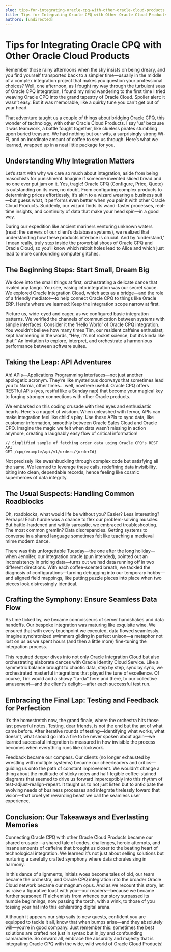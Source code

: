 ```yaml
---
slug: tips-for-integrating-oracle-cpq-with-other-oracle-cloud-products
title: Tips for Integrating Oracle CPQ with Other Oracle Cloud Products
authors: [undirected]
---
```



# Tips for Integrating Oracle CPQ with Other Oracle Cloud Products

Remember those rainy afternoons when the sky insists on being dreary, and you find yourself transported back to a simpler time—usually in the middle of a complex integration project that makes you question your professional choices? Well, one afternoon, as I fought my way through the turbulent seas of Oracle CPQ integration, I found my mind wandering to the first time I tried weaving Oracle CPQ into the grand tapestry of Oracle Cloud. Spoiler alert: it wasn’t easy. But it was memorable, like a quirky tune you can't get out of your head.

That adventure taught us a couple of things about bridging Oracle CPQ, this wonder of technology, with other Oracle Cloud Products. I say 'us' because it was teamwork, a battle fought together, like clueless pirates stumbling upon buried treasure. We had nothing but our wits, a surprisingly strong Wi-Fi, and an inordinate amount of coffee to see us through. Here’s what we learned, wrapped up in a neat little package for you.

## Understanding Why Integration Matters

Let’s start with why we care so much about integration, aside from being masochists for punishment. Imagine if someone invented sliced bread and no one ever put jam on it. Yes, tragic! Oracle CPQ (Configure, Price, Quote) is outstanding on its own, no doubt. From configuring complex products to determining prices effortlessly, it’s akin to a wizard wearing a business suit—but guess what, it performs even better when you pair it with other Oracle Cloud Products. Suddenly, our wizard finds its wand: faster processes, real-time insights, and continuity of data that make your head spin—in a good way.

During our expedition like ancient mariners venturing unknown waters (read: the servers of our client’s database systems), we realized that understanding how these products interlace is crucial. And by 'understand,' I mean really, truly step inside the proverbial shoes of Oracle CPQ and Oracle Cloud, so you’ll know which rabbit holes lead to Alice and which just lead to more confounding computer glitches.

## The Beginning Steps: Start Small, Dream Big

We dove into the small things at first, orchestrating a delicate dance that rivaled any tango. You see, easing into integration was our secret sauce. We explored Oracle Integration Cloud, which acts as a bridge—and the role of a friendly mediator—to help connect Oracle CPQ to things like Oracle ERP. Here's where we learned: Keep the integration scope narrow at first.

Picture us, wide-eyed and eager, as we configured basic integration patterns. We verified the channels of communication between systems with simple interfaces. Consider it the 'Hello World' of Oracle CPQ integration. You wouldn't believe how many times Tim, our resident caffeine enthusiast, kept hammering in the words, “Hey, it’s not rocket science, but it’s kinda like that!” An invitation to explore, interpret, and orchestrate a harmonious performance between software suites.

## Taking the Leap: API Adventures

Ah! APIs—Applications Programming Interfaces—not just another apologetic acronym. They’re like mysterious doorways that sometimes lead you to Narnia, other times... well, nowhere useful. Oracle CPQ offers RESTful APIs (yes, restful like a Sunday nap) that become your magical key to forging stronger connections with other Oracle products.

We embarked on this coding crusade with tired eyes and enthusiastic hearts. Here's a nugget of wisdom. When unleashed with fervor, APIs can make integration feel like child's play. Use these APIs to sync data, like customer information, smoothly between Oracle Sales Cloud and Oracle CPQ. Imagine the magic we felt when data wasn’t missing in action anymore, creating a laughably easy flow of critical information!

```plaintext
// Simplified sample of fetching order data using Oracle CPQ's REST API
GET /cpq/example/api/v1/orders/{orderId}
```

Not precisely like swashbuckling through complex code but satisfying all the same. We learned to leverage these calls, redefining data invisibility, biting into clean, dependable records, hence feeling like cosmic superheroes of data integrity.

## The Usual Suspects: Handling Common Roadblocks

Oh, roadblocks, what would life be without you? Easier? Less interesting? Perhaps! Each hurdle was a chance to flex our problem-solving muscles. But battle-hardened and wittily sarcastic, we embraced troubleshooting. The most common gremlin? Data discrepancies. Getting systems to converse in a shared language sometimes felt like teaching a medieval mime modern dance.

There was this unforgettable Tuesday—the one after the long holiday—when Jennifer, our integration oracle (pun intended), pointed out an inconsistency in pricing data—turns out we had data running off in two different directions. With each coffee-scented breath, we tackled the diagnosis of configurations—turning debugging into our temporary hobby—and aligned field mappings, like putting puzzle pieces into place when two pieces look distressingly identical.

## Crafting the Symphony: Ensure Seamless Data Flow

As time ticked by, we became connoisseurs of server handshakes and data handoffs. Our bespoke integration was maturing like exquisite wine. We ensured that with every touchpoint we executed, data flowed seamlessly. Imagine synchronized swimmers gliding in perfect unison—a metaphor not lost on us as we spent hours (and then a little more) fine-tuning the integration process.

This required deeper dives into not only Oracle Integration Cloud but also orchestrating elaborate dances with Oracle Identity Cloud Service. Like a symmetric balance brought to chaotic data, step by step, sync by sync, we orchestrated masterful integrations that played the tune of excellence. Of course, Tim would add a showy "ta-da" here and there, to our collective amusement—and the client's delight—after each successful test run.

## Embracing the Final Lap: Testing and Feedback for Perfection

It’s the homestretch now, the grand finale, where the orchestra hits those last powerful notes. Testing, dear friends, is not the end but the art of what came before. After iterative rounds of testing—identifying what works, what doesn't, what should go into a fire to be never spoken about again—we learned successful integration is measured in how invisible the process becomes when everything runs like clockwork.

Feedback became our compass. Our clients (no longer exhausted by wrestling with multiple systems) became our cheerleaders and critics—guiding us onto the path of constant improvement. We wouldn't change a thing about the multitude of sticky notes and half-legible coffee-stained diagrams that seemed to drive us forward imperceptibly into this rhythm of test-adjust-realign-repeat. It taught us to not just listen but to anticipate the evolving needs of business processes and integrate tirelessly toward that vision—that cruel yet rewarding beast we call the seamless user experience.

## Conclusion: Our Takeaways and Everlasting Memories

Connecting Oracle CPQ with other Oracle Cloud Products became our shared crusade—a shared tale of codes, challenges, heroic attempts, and insane amounts of caffeine that brought us closer to the beating heart of technological integration. We learned it’s not just about selling solutions but nurturing a carefully crafted symphony where data chorales sing in harmony.

In this dance of alignments, initials woes become tales of old, our team became the orchestra, and Oracle CPQ integration into the broader Oracle Cloud network became our magnum opus. And as we recount this story, let us raise a figurative toast with you—our readers—because we became further seasoned IT alchemists from whence our story surpassed its humble beginnings, now passing the torch, with a wink, to those of you tossing your hat into this exhilarating digital arena.

Although it appears our ship sails to new quests, confident you are equipped to tackle it all, know that when bumps arise—and they absolutely will—you’re in good company. Just remember this: sometimes the best solutions are crafted not just in syntax but in joy and confounding camaraderie. So onward all, embrace the absurdity and majesty that is integrating Oracle CPQ with the wide, wild world of Oracle Cloud Products!